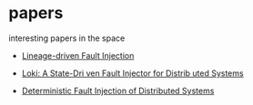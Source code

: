 # papers
interesting papers in the space


* [Lineage-driven Fault Injection](http://www.cs.berkeley.edu/~palvaro/molly.pdf) 

* [Loki:
A State-Dri
ven
Fault
Injector
for
Distrib
uted
Systems](https://www.perform.illinois.edu/Papers/USAN_papers/99CHA01.pdf)

* [Deterministic Fault Injection of Distributed Systems](https://pdfs.semanticscholar.org/ffbc/8c04071ed25c769ebfe5c621f52c6e8ba37d.pdf)
